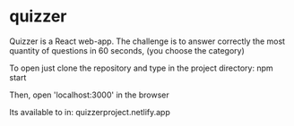 # quizzer
Quizzer is a React web-app.
The challenge is to answer correctly the most quantity of questions in 60 seconds, (you choose the category)

To open just clone the repository and type in the project directory: npm start

Then, open 'localhost:3000' in the browser

Its available to in: quizzerproject.netlify.app 
